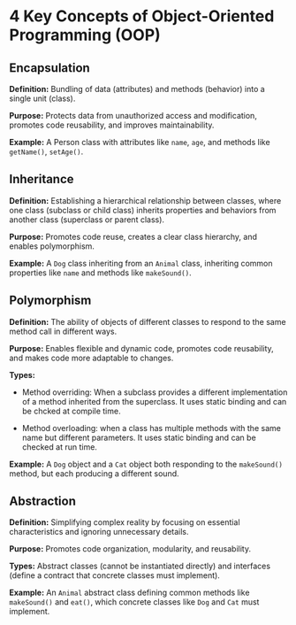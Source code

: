 # 4 Key Concepts of Object-Oriented Programming (OOP)

## Encapsulation

**Definition:** Bundling of data (attributes) and methods (behavior) into a single unit (class).

**Purpose:** Protects data from unauthorized access and modification, promotes code reusability, and improves maintainability.

**Example:** A Person class with attributes like ```name```, ```age```, and methods like ```getName()```, ```setAge()```.

## Inheritance

**Definition:** Establishing a hierarchical relationship between classes, where one class (subclass or child class) inherits properties and behaviors from another class (superclass or parent class).

**Purpose:** Promotes code reuse, creates a clear class hierarchy, and enables polymorphism.

**Example:** A ```Dog``` class inheriting from an ```Animal``` class, inheriting common properties like ```name``` and methods like ```makeSound()```.

## Polymorphism

**Definition:** The ability of objects of different classes to respond to the same method call in different ways.

**Purpose:** Enables flexible and dynamic code, promotes code reusability, and makes code more adaptable to changes.

**Types:**

  * Method overriding: When a subclass provides a different implementation of a method inherited from the superclass. It uses static binding and can be chcked at compile time.

  * Method overloading: when a class has multiple methods with the same name but different parameters. It uses static binding and can be checked at run time.

**Example:** A ```Dog``` object and a ```Cat``` object both responding to the ```makeSound()``` method, but each producing a different sound.

## Abstraction

**Definition:** Simplifying complex reality by focusing on essential characteristics and ignoring unnecessary details.

**Purpose:** Promotes code organization, modularity, and reusability.

**Types:** Abstract classes (cannot be instantiated directly) and interfaces (define a contract that concrete classes must implement).

**Example:** An ```Animal``` abstract class defining common methods like ```makeSound()``` and ```eat()```, which concrete classes like ```Dog``` and ```Cat``` must implement.

